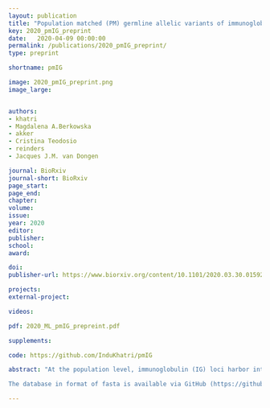 ```yaml
---
layout: publication
title: "Population matched (PM) germline allelic variants of immunoglobulin (IG) loci: New pmIG database to better understand IG repertoire and selection processes in disease and vaccination"
key: 2020_pmIG_preprint
date:   2020-04-09 00:00:00
permalink: /publications/2020_pmIG_preprint/
type: preprint

shortname: pmIG

image: 2020_pmIG_preprint.png
image_large:


authors:
- khatri
- Magdalena A.Berkowska
- akker
- Cristina Teodosio
- reinders
- Jacques J.M. van Dongen

journal: BioRxiv
journal-short: BioRxiv
page_start:
page_end:
chapter:
volume:
issue:
year: 2020
editor:
publisher:
school:
award:

doi:
publisher-url: https://www.biorxiv.org/content/10.1101/2020.03.30.015925v1

projects:
external-project:

videos:

pdf: 2020_ML_pmIG_prepreint.pdf

supplements:

code: https://github.com/InduKhatri/pmIG

abstract: "At the population level, immunoglobulin (IG) loci harbor inter-individual allelic variants in the many different germline IG variable (V), Diversity (D) and Joining (J) genes of the IG heavy (IGH), IG kappa (IGK) and IG lambda (IGL) loci, which together form the genetic basis of the highly diverse antigen-specific B-cell receptors. These inter-individual allelic variants can be shared between or be specific to human populations. The current IG databases IMGT, VBASE2 and IgPdb hold information about germline alleles, most of which are partial sequences, obtained from a mixture of human (B-cell) samples, many with sequence errors and/or acquired (non-germline) IG variations, induced by somatic hypermutation (SHM) during antigen-specific B-cell responses. We systematically identified true germline alleles (without SHM) from 26 different human populations around the world, profiled by the “1000 Genomes data”. Our resource is uniquely enriched with complete IG allele sequences and their frequencies across human populations. We identified 409 IGHV, 179 IGKV, and 199 IGLV germline alleles supported by at least seven haplotypes (= minimum of four individuals), after removal of potential false-positives, based on using other genomic databases, i.e. ENSEMBL, TopMed, ExAC, ProjectMine. Remarkably, the positions of the identified variant nucleotides of the different alleles are not at random (as observed in case of SHM), but show striking patterns, restricted to limited nucleotide positions, the same as found in other IG data bases, suggesting over-time evolutionary selection processes. The identification of these specific patterns provides extra evidence that the identified variant nucleotides are not sequencing errors, but genuine allelic variants. The diversity of germline allelic variants in IGH and IGL loci is the highest in Africans, while the IGK locus is most diverse in Europeans. We also report on the presence of recombination signal sequences (RSS) in V pseudogenes, explaining their usage in V(D)J rearrangements. We propose that this new set of genuine germline IG sequences can serve as a new population-matched IG (pmIG) database for better understanding B-cell repertoire and B-cell receptor selection processes in disease and vaccination within and between different human populations. 

The database in format of fasta is available via GitHub (https://github.com/InduKhatri/pmIG)."

---
```

